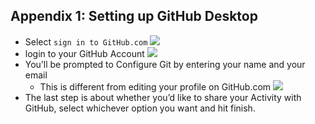 ## Appendix 1: Setting up GitHub Desktop

* Select `sign in to GitHub.com`
![](assets/13A4582E-79CD-4241-A070-8270A7E43285.png)
* login to your GitHub Account
![](assets/3516A29F-4A97-4143-9BAD-2C666102CE10.png)
* You’ll be prompted to Configure Git by entering your name and your email
	* This is different from editing your profile on GitHub.com
![](assets/BCCD8E7A-71E2-4888-B771-E661C7A8D50E.png)
* The last step is about whether you’d like to share your Activity with GitHub, select whichever option you want and hit finish.